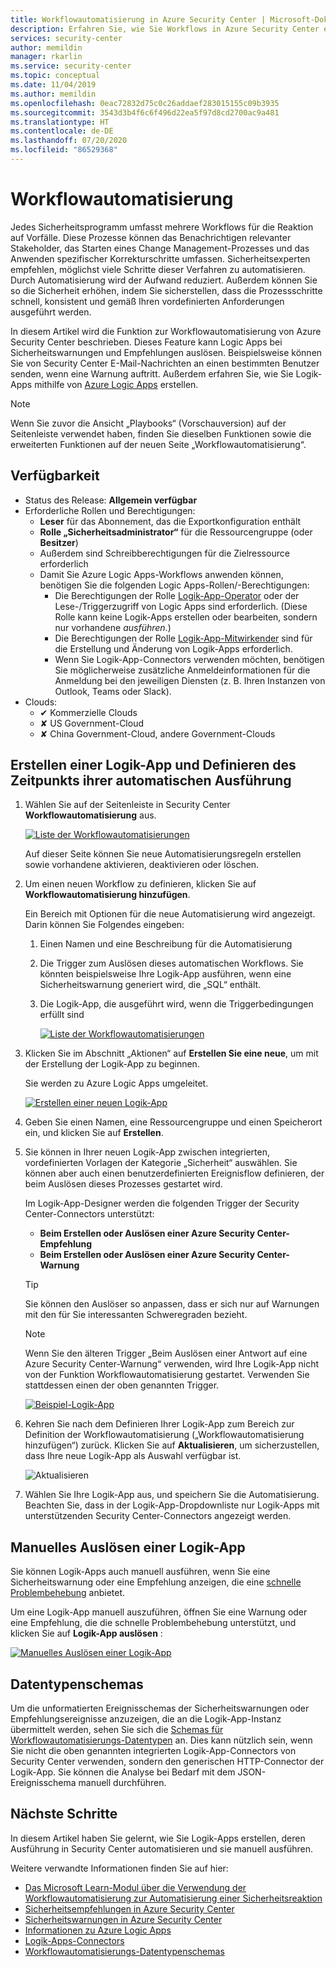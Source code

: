 ```yaml
---
title: Workflowautomatisierung in Azure Security Center | Microsoft-Dokumentation
description: Erfahren Sie, wie Sie Workflows in Azure Security Center erstellen und automatisieren.
services: security-center
author: memildin
manager: rkarlin
ms.service: security-center
ms.topic: conceptual
ms.date: 11/04/2019
ms.author: memildin
ms.openlocfilehash: 0eac72832d75c0c26addaef283015155c09b3935
ms.sourcegitcommit: 3543d3b4f6c6f496d22ea5f97d8cd2700ac9a481
ms.translationtype: HT
ms.contentlocale: de-DE
ms.lasthandoff: 07/20/2020
ms.locfileid: "86529368"
---
```

# <a name="workflow-automation"></a>Workflowautomatisierung

Jedes Sicherheitsprogramm umfasst mehrere Workflows für die Reaktion auf Vorfälle. Diese Prozesse können das Benachrichtigen relevanter Stakeholder, das Starten eines Change Management-Prozesses und das Anwenden spezifischer Korrekturschritte umfassen. Sicherheitsexperten empfehlen, möglichst viele Schritte dieser Verfahren zu automatisieren. Durch Automatisierung wird der Aufwand reduziert. Außerdem können Sie so die Sicherheit erhöhen, indem Sie sicherstellen, dass die Prozessschritte schnell, konsistent und gemäß Ihren vordefinierten Anforderungen ausgeführt werden.

In diesem Artikel wird die Funktion zur Workflowautomatisierung von Azure Security Center beschrieben. Dieses Feature kann Logic Apps bei Sicherheitswarnungen und Empfehlungen auslösen. Beispielsweise können Sie von Security Center E-Mail-Nachrichten an einen bestimmten Benutzer senden, wenn eine Warnung auftritt. Außerdem erfahren Sie, wie Sie Logik-Apps mithilfe von [Azure Logic Apps](https://docs.microsoft.com/azure/logic-apps/logic-apps-overview) erstellen.

> [!NOTE]
> Wenn Sie zuvor die Ansicht „Playbooks“ (Vorschauversion) auf der Seitenleiste verwendet haben, finden Sie dieselben Funktionen sowie die erweiterten Funktionen auf der neuen Seite „Workflowautomatisierung“.



## <a name="availability"></a>Verfügbarkeit

- Status des Release: **Allgemein verfügbar**
- Erforderliche Rollen und Berechtigungen:
    - **Leser** für das Abonnement, das die Exportkonfiguration enthält
    - **Rolle „Sicherheitsadministrator“** für die Ressourcengruppe (oder **Besitzer**)
    - Außerdem sind Schreibberechtigungen für die Zielressource erforderlich
    - Damit Sie Azure Logic Apps-Workflows anwenden können, benötigen Sie die folgenden Logic Apps-Rollen/-Berechtigungen:
        - Die Berechtigungen der Rolle [Logik-App-Operator](https://docs.microsoft.com/azure/role-based-access-control/built-in-roles#logic-app-operator) oder der Lese-/Triggerzugriff von Logic Apps sind erforderlich. (Diese Rolle kann keine Logik-Apps erstellen oder bearbeiten, sondern nur vorhandene *ausführen*.)
        - Die Berechtigungen der Rolle [Logik-App-Mitwirkender](https://docs.microsoft.com/azure/role-based-access-control/built-in-roles#logic-app-contributor) sind für die Erstellung und Änderung von Logik-Apps erforderlich.
        - Wenn Sie Logik-App-Connectors verwenden möchten, benötigen Sie möglicherweise zusätzliche Anmeldeinformationen für die Anmeldung bei den jeweiligen Diensten (z. B. Ihren Instanzen von Outlook, Teams oder Slack).
- Clouds: 
    - ✔ Kommerzielle Clouds
    - ✘ US Government-Cloud
    - ✘ China Government-Cloud, andere Government-Clouds


## <a name="create-a-logic-app-and-define-when-it-should-automatically-run"></a>Erstellen einer Logik-App und Definieren des Zeitpunkts ihrer automatischen Ausführung 

1. Wählen Sie auf der Seitenleiste in Security Center **Workflowautomatisierung** aus.

    [![Liste der Workflowautomatisierungen](media/workflow-automation/list-of-workflow-automations.png)](media/workflow-automation/list-of-workflow-automations.png#lightbox)

    Auf dieser Seite können Sie neue Automatisierungsregeln erstellen sowie vorhandene aktivieren, deaktivieren oder löschen.  
1. Um einen neuen Workflow zu definieren, klicken Sie auf **Workflowautomatisierung hinzufügen**. 

    Ein Bereich mit Optionen für die neue Automatisierung wird angezeigt. Darin können Sie Folgendes eingeben:
    1. Einen Namen und eine Beschreibung für die Automatisierung
    1. Die Trigger zum Auslösen dieses automatischen Workflows. Sie könnten beispielsweise Ihre Logik-App ausführen, wenn eine Sicherheitswarnung generiert wird, die „SQL“ enthält.
    1. Die Logik-App, die ausgeführt wird, wenn die Triggerbedingungen erfüllt sind 

        [![Liste der Workflowautomatisierungen](media/workflow-automation/add-workflow.png)](media/workflow-automation/add-workflow.png#lightbox)

1. Klicken Sie im Abschnitt „Aktionen“ auf **Erstellen Sie eine neue**, um mit der Erstellung der Logik-App zu beginnen.

    Sie werden zu Azure Logic Apps umgeleitet.

    [![Erstellen einer neuen Logik-App](media/workflow-automation/logic-apps-create-new.png)](media/workflow-automation/logic-apps-create-new.png#lightbox)

1. Geben Sie einen Namen, eine Ressourcengruppe und einen Speicherort ein, und klicken Sie auf **Erstellen**.

1. Sie können in Ihrer neuen Logik-App zwischen integrierten, vordefinierten Vorlagen der Kategorie „Sicherheit“ auswählen. Sie können aber auch einen benutzerdefinierten Ereignisflow definieren, der beim Auslösen dieses Prozesses gestartet wird.

    Im Logik-App-Designer werden die folgenden Trigger der Security Center-Connectors unterstützt:

    * **Beim Erstellen oder Auslösen einer Azure Security Center-Empfehlung**
    * **Beim Erstellen oder Auslösen einer Azure Security Center-Warnung** 
    
    > [!TIP]
    > Sie können den Auslöser so anpassen, dass er sich nur auf Warnungen mit den für Sie interessanten Schweregraden bezieht.
    
    > [!NOTE]
    > Wenn Sie den älteren Trigger „Beim Auslösen einer Antwort auf eine Azure Security Center-Warnung“ verwenden, wird Ihre Logik-App nicht von der Funktion Workflowautomatisierung gestartet. Verwenden Sie stattdessen einen der oben genannten Trigger. 

    [![Beispiel-Logik-App](media/workflow-automation/sample-logic-app.png)](media/workflow-automation/sample-logic-app.png#lightbox)

1. Kehren Sie nach dem Definieren Ihrer Logik-App zum Bereich zur Definition der Workflowautomatisierung („Workflowautomatisierung hinzufügen“) zurück. Klicken Sie auf **Aktualisieren**, um sicherzustellen, dass Ihre neue Logik-App als Auswahl verfügbar ist.

    ![Aktualisieren](media/workflow-automation/refresh-the-list-of-logic-apps.png)

1. Wählen Sie Ihre Logik-App aus, und speichern Sie die Automatisierung. Beachten Sie, dass in der Logik-App-Dropdownliste nur Logik-Apps mit unterstützenden Security Center-Connectors angezeigt werden.


## <a name="manually-trigger-a-logic-app"></a>Manuelles Auslösen einer Logik-App

Sie können Logik-Apps auch manuell ausführen, wenn Sie eine Sicherheitswarnung oder eine Empfehlung anzeigen, die eine [schnelle Problembehebung](https://docs.microsoft.com/azure/security-center/security-center-remediate-recommendations#quick-fix-remediation) anbietet.

Um eine Logik-App manuell auszuführen, öffnen Sie eine Warnung oder eine Empfehlung, die die schnelle Problembehebung unterstützt, und klicken Sie auf **Logik-App auslösen** :

[![Manuelles Auslösen einer Logik-App](media/workflow-automation/manually-trigger-logic-app.png)](media/workflow-automation/manually-trigger-logic-app.png#lightbox)

## <a name="data-types-schemas"></a>Datentypenschemas

Um die unformatierten Ereignisschemas der Sicherheitswarnungen oder Empfehlungsereignisse anzuzeigen, die an die Logik-App-Instanz übermittelt werden, sehen Sie sich die [Schemas für Workflowautomatisierungs-Datentypen](https://aka.ms/ASCAutomationSchemas) an. Dies kann nützlich sein, wenn Sie nicht die oben genannten integrierten Logik-App-Connectors von Security Center verwenden, sondern den generischen HTTP-Connector der Logik-App. Sie können die Analyse bei Bedarf mit dem JSON-Ereignisschema manuell durchführen.

## <a name="next-steps"></a>Nächste Schritte

In diesem Artikel haben Sie gelernt, wie Sie Logik-Apps erstellen, deren Ausführung in Security Center automatisieren und sie manuell ausführen. 

Weitere verwandte Informationen finden Sie auf hier: 

- [Das Microsoft Learn-Modul über die Verwendung der Workflowautomatisierung zur Automatisierung einer Sicherheitsreaktion](https://docs.microsoft.com/learn/modules/resolve-threats-with-azure-security-center/)
- [Sicherheitsempfehlungen in Azure Security Center](security-center-recommendations.md)
- [Sicherheitswarnungen in Azure Security Center](security-center-alerts-overview.md)
- [Informationen zu Azure Logic Apps](https://docs.microsoft.com/azure/logic-apps/logic-apps-overview)
- [Logik-Apps-Connectors](https://docs.microsoft.com/connectors/)
- [Workflowautomatisierungs-Datentypenschemas](https://aka.ms/ASCAutomationSchemas)
